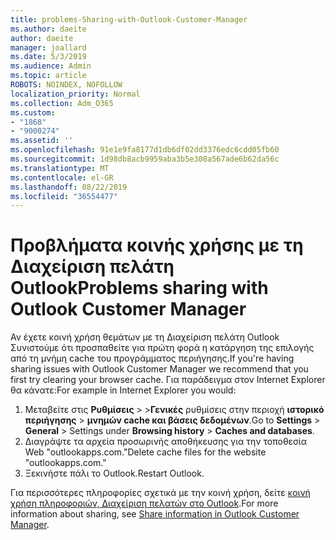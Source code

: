 ```yaml
---
title: problems-Sharing-with-Outlook-Customer-Manager
ms.author: daeite
author: daeite
manager: joallard
ms.date: 5/3/2019
ms.audience: Admin
ms.topic: article
ROBOTS: NOINDEX, NOFOLLOW
localization_priority: Normal
ms.collection: Adm_O365
ms.custom:
- "1868"
- "9000274"
ms.assetid: ''
ms.openlocfilehash: 91e1e9fa8177d1db6df02dd3376edc6cdd05fb60
ms.sourcegitcommit: 1d98db8acb9959aba3b5e308a567ade6b62da56c
ms.translationtype: MT
ms.contentlocale: el-GR
ms.lasthandoff: 08/22/2019
ms.locfileid: "36554477"
---
```

# <a name="problems-sharing-with-outlook-customer-manager"></a><span data-ttu-id="e7d91-102">Προβλήματα κοινής χρήσης με τη Διαχείριση πελάτη Outlook</span><span class="sxs-lookup"><span data-stu-id="e7d91-102">Problems sharing with Outlook Customer Manager</span></span>

<span data-ttu-id="e7d91-103">Αν έχετε κοινή χρήση θεμάτων με τη Διαχείριση πελάτη Outlook Συνιστούμε ότι προσπαθείτε για πρώτη φορά η κατάργηση της επιλογής από τη μνήμη cache του προγράμματος περιήγησης.</span><span class="sxs-lookup"><span data-stu-id="e7d91-103">If you're having sharing issues with Outlook Customer Manager we recommend that you first try clearing your browser cache.</span></span> <span data-ttu-id="e7d91-104">Για παράδειγμα στον Internet Explorer θα κάνατε:</span><span class="sxs-lookup"><span data-stu-id="e7d91-104">For example in Internet Explorer you would:</span></span>

1. <span data-ttu-id="e7d91-105">Μεταβείτε στις **Ρυθμίσεις** > >**Γενικές** ρυθμίσεις στην περιοχή **ιστορικό περιήγησης** > **μνημών cache και βάσεις δεδομένων**.</span><span class="sxs-lookup"><span data-stu-id="e7d91-105">Go to **Settings** > **General** > Settings under **Browsing history** > **Caches and databases**.</span></span>
2. <span data-ttu-id="e7d91-106">Διαγράψτε τα αρχεία προσωρινής αποθήκευσης για την τοποθεσία Web "outlookapps.com."</span><span class="sxs-lookup"><span data-stu-id="e7d91-106">Delete cache files for the website "outlookapps.com."</span></span>
3. <span data-ttu-id="e7d91-107">Ξεκινήστε πάλι το Outlook.</span><span class="sxs-lookup"><span data-stu-id="e7d91-107">Restart Outlook.</span></span>

<span data-ttu-id="e7d91-108">Για περισσότερες πληροφορίες σχετικά με την κοινή χρήση, δείτε [κοινή χρήση πληροφοριών, Διαχείριση πελατών στο Outlook](https://support.office.com/article/4f26cc69-67da-4cd5-b344-02d1a4799310%20).</span><span class="sxs-lookup"><span data-stu-id="e7d91-108">For more information about sharing, see [Share information in Outlook Customer Manager](https://support.office.com/article/4f26cc69-67da-4cd5-b344-02d1a4799310%20).</span></span>